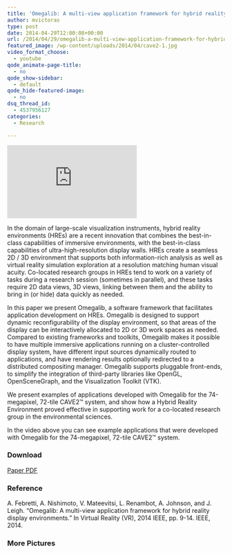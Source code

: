 ```yaml
---
title: 'Omegalib: A multi-view application framework for hybrid reality display environments'
author: mvictoras
type: post
date: 2014-04-29T12:00:08+00:00
url: /2014/04/29/omegalib-a-multi-view-application-framework-for-hybrid-reality-display-environments/
featured_image: /wp-content/uploads/2014/04/cave2-1.jpg
video_format_choose:
  - youtube
qode_animate-page-title:
  - no
qode_show-sidebar:
  - default
qode_hide-featured-image:
  - no
dsq_thread_id:
  - 4537956127
categories:
  - Research

---
```

<div class="wp-caption alignright">
  <p>
    <iframe width="300" height="169" src="https://www.youtube.com/embed/yf0sllpZx3w?feature=oembed" frameborder="0" allowfullscreen></iframe>
  </p>
</div>

In the domain of large-scale visualization instruments, hybrid reality environments (HREs) are a recent innovation that combines the best-in-class capabilities of immersive environments, with the best-in-class capabilities of ultra-high-resolution display walls. HREs create a seamless 2D / 3D environment that supports both information-rich analysis as well as virtual reality simulation exploration at a resolution matching human visual acuity. Co-located research groups in HREs tend to work on a variety of tasks during a research session (sometimes in parallel), and these tasks require 2D data views, 3D views, linking between them and the ability to bring in (or hide) data quickly as needed.

In this paper we present Omegalib, a software framework that facilitates application development on HREs. Omegalib is designed to support dynamic reconfigurability of the display environment, so that areas of the display can be interactively allocated to 2D or 3D work spaces as needed. Compared to existing frameworks and toolkits, Omegalib makes it possible to have multiple immersive applications running on a cluster-controlled display system, have different input sources dynamically routed to applications, and have rendering results optionally redirected to a distributed compositing manager. Omegalib supports pluggable front-ends, to simplify the integration of third-party libraries like OpenGL, OpenSceneGraph, and the Visualization Toolkit (VTK).

We present examples of applications developed with Omegalib for the 74-megapixel, 72-tile CAVE2™ system, and show how a Hybrid Reality Environment proved effective in supporting work for a co-located research group in the environmental sciences.

In the video above you can see example applications that were developed with Omegalib for the 74-megapixel, 72-tile CAVE2™ system.

### Download

<span data-type="normal"  class="qode_icon_shortcode  q_font_awsome_icon   " style=" "><i class="qode_icon_font_awesome fa fa-file-pdf-o qode_icon_element" style="" ></i></span> [Paper PDF][1]

### Reference

A. Febretti, A. Nishimoto, V. Mateevitsi, L. Renambot, A. Johnson, and J. Leigh. &#8220;Omegalib: A multi-view application framework for hybrid reality display environments.&#8221; In Virtual Reality (VR), 2014 IEEE, pp. 9-14. IEEE, 2014.

### More Pictures

&nbsp;

 [1]: http://www.vmateevitsi.com/wp-content/uploads/2015/03/omegalib-vr14-short.pdf